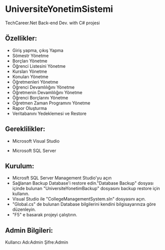 # UniversiteYonetimSistemi
TechCareer.Net Back-end Dev. with C# projesi

## Özellikler:

* Giriş yapma, çıkış Yapma
* Sömestr Yönetme
* Borçları Yönetme
* Öğrenci Listesini Yönetme
* Kursları Yönetme
* Konuları Yönetme
* Öğretmenleri Yönetme
* Öğrenci Devamlılığını Yönetme
* Öğretmenin Devamlılığını Yönetme
* Öğrenci Borçlarını Yönetme
* Öğretmen Zaman Programını Yönetme
* Rapor Oluşturma
* Veritabanını Yedeklemesi ve Restore


## Gereklilikler:

* Microsoft Visual Studio

* Microsoft SQL Server

## Kurulum:

* Microsft SQL Server Management Studio'yu açın
* Sağlanan Backup Database'i restore edin."Database Backup" dosyası içinde bulunan "UniversiteYonetimBackup" dosyasını backup restore için kullanın.
* Visual Studio ile "CollegeManagementSystem.sln" dosyasını açın.
* "Global.cs" de bulunan Database bilgilerini kendini bilgisayarınıza göre düzenleyin.
* "F5" e basarak projeyi çalıştırın.

## Admin Bilgileri:

Kullancı Adı:Admin
Şifre:Admin
